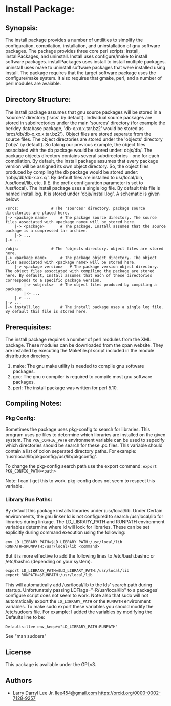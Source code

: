 Install Package:
================

Synopsis:
---------

The install package provides a number of untilities to simplify the configuration, compilation, installation, and uninstallation of gnu software packages. The package provides three core perl scripts: install, installPackages, and uninstall. Install uses configure/make to install software packages. installPackages uses install to install multiple packages. uninstall uses make to uninstall software packages that were installed using install.
The package requires that the target software package uses the configure/make system. It also requires that gmake, perl, and a number of perl modules are avaiable.

Directory Structure:
--------------------

The install package assumes that gnu source packages will be stored in a 'sources' directory ('srcs' by default). Individual source packages are stored in subdirectories under the main 'sources' directory (for example the berkley database package, 'db-x.xx.x.tar.bz2' would be stored as 'srcs/db/db-x.xx.x.tar.bz2'). Object files are stored seperate from the source files. The object directories are stored under the 'objects' directory ('objs' by default). So taking our previous example, the object files associated with the db package would be stored under: objs/db/. The package objects directory contains several subdirectories - one for each compilation. By default, the install package assumes that every package version will be assigned its own object directory. So, the object files produced by compiling the db package would be stored under: '/objs/db/db-x.xx.x/'. By default files are installed to usr/local/bin, /usr/local/lib, etc. (I.E. the prefix configuration parameter is set to /usr/local). The install package uses a single log file. By default this file is named install.log. It is stored under 'objs/install.log'.
A schematic is given below:

```
/srcs:				# The 'sources' directory. package source directories are placed here.
|-> <package name> 		# The package source directory. The source files associated with <package name> will be stored here.
	|-> <package>		# The package. Install assumes that the source package is a compressed tar archive.
	|-> ...
|-> ... 

/objs:				# The 'objects directory. object files are stored here.
|-> <package name>		# The package object directory. The object files associated with <package name> will be stored here.
	|-> <package version>	# The package version object directory. The object files associated with compiling the package are stored here. By default, Install assumes that each of these directories corresponds to a specific package version.
		|-> <objects>	# The object files produced by compiling a package.
		|-> ...
	|-> ...
|-> ...
|-> install.log			# The install package uses a single log file. By default this file is stored here.
```

Prerequisites:
--------------

The install package requires a number of perl modules from the XML package. These modules can be downloaded from the cpan website. They are installed by executing the Makefile.pl script included in the module distribution directory.

1. make: The gnu make utility is needed to compile gnu software packages.
2. gcc: The gnu c compiler is required to compile most gnu software packages.
3. perl: The install package was written for perl 5.10.

Compiling Notes:
----------------

### Pkg Config:

Sometimes the package uses pkg-config to search for libraries. This program uses pc files to determine which libraries are installed on the given system. The `PKG_CONFIG_PATH` environment variable can be used to sepecify which directories should be search for these .pc files. This variable should contain a list of colon seperated directory paths. For example: '/usr/local/lib/pkgconfig:/usr/lib/pkgconfig'.

To change the pkg-config search path use the export command: `export PKG_CONFIG_PATH=<path>`

Note: I can't get this to work. pkg-config does not seem to respect this variable.

### Library Run Paths:

By default this package installs libraries under /usr/local/lib. Under Certain environments, the gnu linker ld is not configured to search /usr/local/lib for libraries during linkage. The LD_LIBRARY_PATH and RUNPATH environment variables determine where ld will look for libraries. These can be set explicitly during command execution using the following:

```
env LD_LIBRARY_PATH=$LD_LIBRARY_PATH:/usr/local/lib RUNPATH=$RUNPATH:/usr/local/lib <command>
```

But it is more effective to add the following lines to /etc/bash.bashrc or /etc/bashrc (depending on your system).

```
export LD_LIBRARY_PATH=$LD_LIBRARY_PATH:/usr/local/lib
export RUNPATH=$RUNPATH:/usr/local/lib
```

This will automatically add /usr/local/lib to the lds' search path during startup.
Unfortunately passing LDFlags="-R/usr/local/lib" to a packages' configure script does not seem to work.
Note also that sudo will not automatically export the `LD_LIBRARY_PATH` or the `RUNPATH` environment variables. To make sudo export these variables you should modify the /etc/sudoers file. For example: I added the variables by modifying the Defaults line to be:

```
Defaults:llee env_keep+="LD_LIBRARY_PATH:RUNPATH"
```

See "man sudoers"

License
-------

This package is available under the GPLv3.

Authors
-------

* Larry Darryl Lee Jr. <llee454@gmail.com>
https://orcid.org/0000-0002-7128-9257
